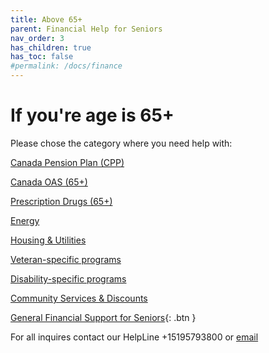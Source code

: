 ```yaml
---
title: Above 65+
parent: Financial Help for Seniors
nav_order: 3
has_children: true
has_toc: false
#permalink: /docs/finance
---
```


# If you're age is 65+ 
Please chose the category where you need help with:

[Canada Pension Plan (CPP)](./CPPa65.md)

[Canada OAS (65+)](./COASa65.md)

[Prescription Drugs (65+)](./pdrugsa65.md)

[Energy](./energy.md)

[Housing & Utilities](./housing.md)

[Veteran-specific programs](./veteran.md)

[Disability-specific programs](./disability.md)

[Community Services & Discounts](./commservice.md)


[General Financial Support for Seniors](./financialhelp.md){: .btn }

For all inquires contact our HelpLine +15195793800 or [email](mailto:info@waterlooregion.org)

